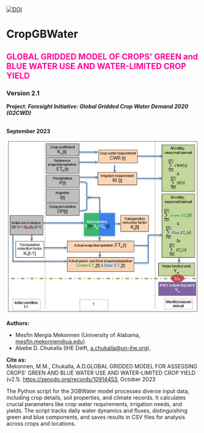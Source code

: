 [![DOI](https://zenodo.org/badge/698937360.svg)](https://zenodo.org/doi/10.5281/zenodo.10914452)
# CropGBWater
## <font color='#ff009a'> GLOBAL GRIDDED MODEL OF CROPS' GREEN and BLUE WATER USE AND WATER-LIMITED CROP YIELD </font> 
### Version 2.1
**Project**: ***Foresight Initiative: Global Gridded Crop Water Demand 2020 (G2CWD)***

<br/>**September 2023**

![title](CropGBWaterIMG.PNG)

**Authors:** 
* Mesfin Mergia Mekonnen (University of Alabama, mesfin.mekonnen@ua.edu)
* Abebe D. Chukalla (IHE Delft, a.chukalla@un-ihe.org),

**Cite as:** 
<br/>Mekonnen, M.M., Chukalla, A.D.GLOBAL GRIDDED MODEL FOR ASSESSING CROPS' GREEN AND BLUE WATER USE AND WATER-LIMITED CROP YIELD (v2.1). https://zenodo.org/records/10914453, October 2023

The Python script for the 2GBWater model processes diverse input data, including crop details, soil properties, and climate records. It calculates crucial parameters like crop water requirements, irrigation needs, and yields. The script tracks daily water dynamics and fluxes, distinguishing green and blue components, and saves results in CSV files for analysis across crops and locations. 
